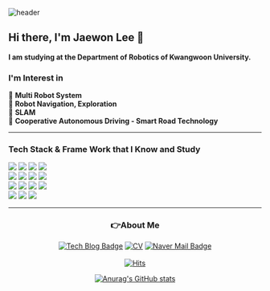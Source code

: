 <!-- ![waving](https://capsule-render.vercel.app/api?type=waving&height=200&text=LeeJaeWon&fontAlign=75&fontAlignY=40&color=gradient)-->  

![header](https://capsule-render.vercel.app/api?type=waving&color=auto&height=250&section=header&text=LeeJaeWon&fontSize=90&animation=fadeIn&fontAlignY=38&desc=Robotics&descAlignY=55&descAlign=72.8)
  
## Hi there, I'm Jaewon Lee 👋  

**I am studying at the Department of Robotics of Kwangwoon University.**

### I'm Interest in   
🔎 **Multi Robot System**<br>
🔎 **Robot Navigation, Exploration**<br>
🔎 **SLAM**<br>
🔎 **Cooperative Autonomous Driving - Smart Road Technology**<br>

------------------------------------
### Tech Stack & Frame Work that I Know and Study 
<div align=left>
<img src="https://img.shields.io/badge/C++-00599C?style=flat-square&logo=C%2B%2B&logoColor=white"/></a>
<img src="https://img.shields.io/badge/C-A8B9CC?style=flat-square&logo=C&logoColor=white"/></a>
<img src="https://img.shields.io/badge/Python-3766AB?style=flat-square&logo=Python&logoColor=white"/></a>
<img src="https://img.shields.io/badge/C Sharp-239120?style=flat-square&logo=CSharp&logoColor=white"/></a>
<br>
<img src="https://img.shields.io/badge/Git-F05032?style=flat-square&logo=Git&logoColor=white"/></a>
<img src="https://img.shields.io/badge/Anaconda-44A833?style=flat-square&logo=Anaconda&logoColor=white"/></a>
<img src="https://img.shields.io/badge/VSCode-007ACC?style=flat-square&logo=VisualStudioCode&logoColor=white"/></a>
<img src="https://img.shields.io/badge/Ubuntu-E95420?style=flat-square&logo=Ubuntu&logoColor=white"/></a>
<br>
<img src="https://img.shields.io/badge/PyTorch-EE4C2C?style=flat-square&logo=PyTorch&logoColor=white"/></a>
<img src="https://img.shields.io/badge/Unity-000000?style=flat-square&logo=Unity&logoColor=white"/></a>
<img src="https://img.shields.io/badge/OpenCV-5C3EE8?style=flat-square&logo=OpenCV&logoColor=white"/></a>
<img src="https://img.shields.io/badge/ROS1-22314E?style=flat-square&logo=ROS&logoColor=white"/></a>
<br>
<img src="https://img.shields.io/badge/Inventor-FF8800?style=flat-square&logo=Autodesk&logoColor=white"/></a>
<img src="https://img.shields.io/badge/STM32F401RE-03234B?style=flat-square&logo=STMicroelectronics&logoColor=white"/></a>
<img src="https://img.shields.io/badge/Arduino-00979D?style=flat-square&logo=Arduino&logoColor=white"/></a>
</div>

--------------------------------------  
<h3 align="center">👉About Me </h3>
<div align=center>

  [![Tech Blog Badge](http://img.shields.io/badge/-Tech%20blog-black?style=flat-square&logo=github&link=https://davinci-ai.tistory.com/)](https://lee-jaewon.github.io/Aboutme/)
  [![CV](http://img.shields.io/badge/-CV-black?style=flat-square&logo=github&link=https://davinci-ai.tistory.com/)](https://github.com/Lee-JaeWon/Lee-JaeWon_CV/blob/main/LeeJaeWon_CV.pdf) 
  [![Naver Mail Badge](https://img.shields.io/badge/Mail-03C75A?style=flat-square&logo=Naver&logoColor=white&link=mailto:jawwoni@naver.com)](mailto:jawwoni@naver.com)
<br>  
[![Hits](https://hits.seeyoufarm.com/api/count/incr/badge.svg?url=https%3A%2F%2Fgithub.com%2FLee-JaeWon&count_bg=%237FC4BF&title_bg=%23555555&icon=&icon_color=%23E7E7E7&title=hits&edge_flat=false)](https://hits.seeyoufarm.com)

</div>

<div align=center>

[![Anurag's GitHub stats](https://github-readme-stats.vercel.app/api?username=Lee-JaeWon)](https://github.com/anuraghazra/github-readme-stats)  

</div>



<!--
**Lee-JaeWon/Lee-JaeWon** is a ✨ _special_ ✨ repository because its `README.md` (this file) appears on your GitHub profile.

Here are some ideas to get you started:


  🔨💻
- 🔭 I’m currently working on ...
- 🌱 I’m currently learning ...
- 👯 I’m looking to collaborate on ...
- 🤔 I’m looking for help with ...
- 💬 Ask me about ...
- 📫 How to reach me: ...
- 😄 Pronouns: ...
- ⚡ Fun fact: ...
-->
